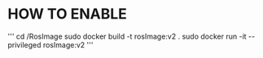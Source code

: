 # HOW TO ENABLE
'''
cd <your ws>/RosImage
sudo docker build -t rosImage:v2 .
sudo docker run -it --privileged rosImage:v2
'''
